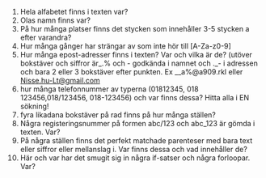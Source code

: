 1. Hela alfabetet finns i texten var?  
2. Olas namn finns var?  
3. På hur många platser finns det stycken som innehåller 3-5 stycken a
efter varandra?  
4. Hur många gånger har strängar av som inte hör till [A-Za-z0-9]  
5. Hur många epost-adresser finns i texten? Var och vilka är de? (utöver
bokstäver och siffror är_.% och - godkända i namnet och ._- i adressen
och bara 2 eller 3 bokstäver efter punkten. Ex __a%@a909.rkl eller
Nisse.hu-Lt@gmail.com  
6. hur många telefonnummer av typerna (01812345, 018 123456,018/123456,
018-123456) och var finns dessa? Hitta alla i EN sökning!  
7. fyra likadana bokstäver på rad finns på hur många ställen?  
8. Några registeringsnummer på formen abc/123 och abc_123 är gömda
i texten. Var?  
9. På några ställen finns det perfekt matchade parenteser med bara text
eller siffror eller mellanslag i. Var finns dessa och vad innehåller de?  
10. Här och var har det smugit sig in några if-satser och några forloopar.
Var?
